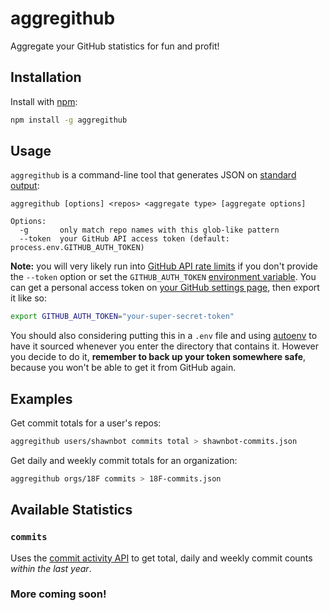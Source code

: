 # aggregithub
Aggregate your GitHub statistics for fun and profit!

## Installation
Install with [npm](http://npmjs.com/):

```sh
npm install -g aggregithub
```

## Usage
`aggregithub` is a command-line tool that generates JSON on [standard output](http://en.wikipedia.org/wiki/Standard_streams#Standard_output_.28stdout.29):

```
aggregithub [options] <repos> <aggregate type> [aggregate options]

Options:
  -g       only match repo names with this glob-like pattern
  --token  your GitHub API access token (default: process.env.GITHUB_AUTH_TOKEN)
```

**Note:** you will very likely run into [GitHub API rate limits](https://developer.github.com/v3/rate_limit/)
if you don't provide the `--token` option or set the `GITHUB_AUTH_TOKEN`
 [environment variable](http://en.wikipedia.org/wiki/Environment_variable). You can get a personal access token on [your GitHub settings page](https://github.com/settings/applications), then export it like so:

```sh
export GITHUB_AUTH_TOKEN="your-super-secret-token"
```

You should also considering putting this in a `.env` file and using [autoenv](https://github.com/kennethreitz/autoenv) to have it sourced whenever you enter the directory that contains it. However you decide to do it, **remember to back up your token somewhere safe**, because you won't be able to get it from GitHub again.

## Examples

Get commit totals for a user's repos:
```sh
aggregithub users/shawnbot commits total > shawnbot-commits.json
```

Get daily and weekly commit totals for an organization:
```sh
aggregithub orgs/18F commits > 18F-commits.json
```


## Available Statistics

### `commits`
Uses the [commit activity API](https://developer.github.com/v3/repos/statistics/#commit-activity)
to get total, daily and weekly commit counts *within the last year*.

### More coming soon!
